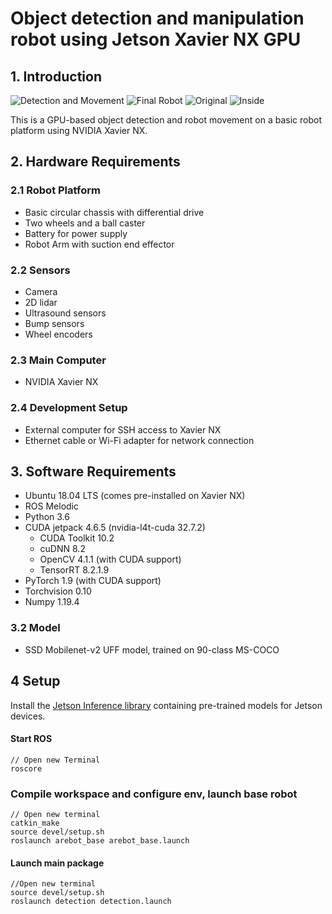 # Object detection and manipulation robot using Jetson Xavier NX GPU

## 1. Introduction
![Detection and Movement](detection.gif) 
![Final Robot](final.jpg)
![Original](original.jpg)
![Inside](inside.jpg)


This is a GPU-based object detection and robot movement on a basic robot platform using NVIDIA Xavier NX. 

## 2. Hardware Requirements

### 2.1 Robot Platform
- Basic circular chassis with differential drive
- Two wheels and a ball caster
- Battery for power supply
- Robot Arm with suction end effector

### 2.2 Sensors
- Camera
- 2D lidar
- Ultrasound sensors
- Bump sensors
- Wheel encoders

### 2.3 Main Computer
- NVIDIA Xavier NX

### 2.4 Development Setup
- External computer for SSH access to Xavier NX
- Ethernet cable or Wi-Fi adapter for network connection

## 3. Software Requirements

- Ubuntu 18.04 LTS (comes pre-installed on Xavier NX) 
- ROS Melodic
- Python 3.6
- CUDA jetpack 4.6.5 (nvidia-l4t-cuda 32.7.2)
	- CUDA Toolkit 10.2 
	- cuDNN 8.2 
	- OpenCV 4.1.1 (with CUDA support) 
	- TensorRT 8.2.1.9
- PyTorch 1.9 (with CUDA support)
- Torchvision 0.10
- Numpy 1.19.4

### 3.2 Model 
- SSD Mobilenet-v2 UFF model, trained on 90-class MS-COCO

## 4 Setup

Install the [Jetson Inference library](https://github.com/dusty-nv/jetson-inference/tree/master) containing pre-trained models for Jetson devices.


#### Start ROS
```
// Open new Terminal 
roscore
```

### Compile workspace and configure env, launch base robot
```
// Open new terminal
catkin_make
source devel/setup.sh 
roslaunch arebot_base arebot_base.launch 
```

#### Launch main package
```
//Open new terminal
source devel/setup.sh
roslaunch detection detection.launch
```

